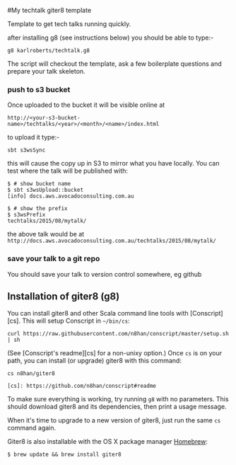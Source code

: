#My techtalk giter8 template

Template to get tech talks running quickly.

after installing g8 (see instructions below) you should be able to type:-

```
g8 karlroberts/techtalk.g8
```

The script will checkout the template, ask a few boilerplate questions and
prepare your talk skeleton.


### push to s3 bucket
Once uploaded to the bucket it will be visible online at
```
http://<your-s3-bucket-name>/techtalks/<year>/<month>/<name>/index.html
```

to upload it type:-
```
sbt s3wsSync
```

this will cause the copy up in S3 to mirror what you have locally.
You can test where the talk will be published with:

```
$ # show bucket name
$ sbt s3wsUpload::bucket
[info] docs.aws.avocadoconsulting.com.au

$ # show the prefix
$ s3wsPrefix
techtalks/2015/08/mytalk/
```

the above talk would be at `http://docs.aws.avocadoconsulting.com.au/techtalks/2015/08/mytalk/`





### save your talk to a git repo

You should save your talk to version control somewhere, eg github 




Installation of giter8 (g8)
------------

You can install giter8 and other Scala command line tools with
[Conscript][cs]. This will setup Conscript in `~/bin/cs`:

    curl https://raw.githubusercontent.com/n8han/conscript/master/setup.sh | sh

(See [Conscript's readme][cs] for a non-unixy option.) Once `cs` is
on your path, you can install (or upgrade) giter8 with this command:

    cs n8han/giter8

    [cs]: https://github.com/n8han/conscript#readme

To make sure everything is working, try running `g8` with no
parameters. This should download giter8 and its dependencies, then print
a usage message.

When it's time to upgrade to a new version of giter8, just run the
same `cs` command again.

Giter8 is also installable with the OS X package manager [Homebrew][]:

    $ brew update && brew install giter8

[Homebrew]: http://mxcl.github.com/homebrew/
